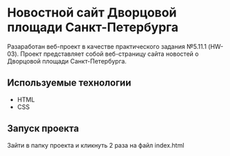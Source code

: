 # Новостной сайт Дворцовой площади Санкт-Петербурга

Разаработан веб-проект в качестве практического задания №5.11.1 (HW-03).
Проект представляет собой веб-страницу сайта новостей о Дворцовой площади Санкт-Петербурга.

## Используемые технологии
* HTML
* CSS

## Запуск проекта
Зайти в папку проекта и кликнуть 2 раза на файл index.html
